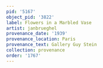 ```yaml
---
pid: '5167'
object_pid: '3822'
label: Flowers in a Marbled Vase
artist: janbrueghel
provenance_date: '1939'
provenance_location: Paris
provenance_text: Gallery Guy Stein
collection: provenance
order: '1767'
---
```

